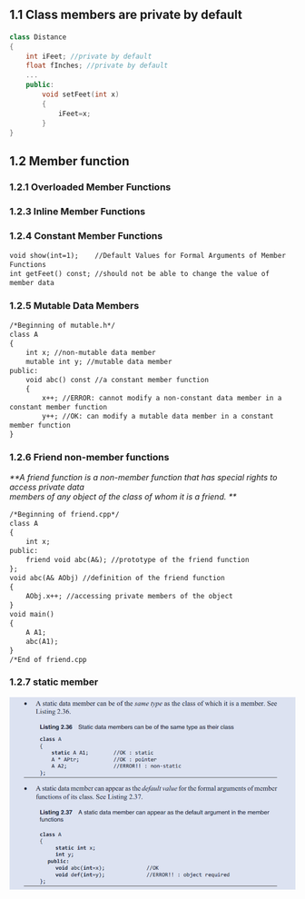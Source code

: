 ## 1.1 Class members are private by default

```cpp
class Distance
{
    int iFeet; //private by default
    float fInches; //private by default
    ...
    public:
        void setFeet(int x)
        {
            iFeet=x;
        }
}
```

## 1.2 Member function

### 1.2.1 Overloaded Member Functions

### 1.2.3 Inline Member Functions

### 1.2.4 Constant Member Functions

```
void show(int=1);    //Default Values for Formal Arguments of Member Functions
int getFeet() const; //should not be able to change the value of member data
```

### 1.2.5 Mutable Data Members

```
/*Beginning of mutable.h*/
class A
{
    int x; //non-mutable data member
    mutable int y; //mutable data member
public:
    void abc() const //a constant member function
    {
        x++; //ERROR: cannot modify a non-constant data member in a constant member function
        y++; //OK: can modify a mutable data member in a constant member function
}
```

### 1.2.6 Friend non-member functions

_**A friend function is a non-member function that has special rights to access private data  
 members of any object of the class of whom it is a friend. **_

```
/*Beginning of friend.cpp*/
class A
{
    int x;
public:
    friend void abc(A&); //prototype of the friend function
};
void abc(A& AObj) //definition of the friend function
{
    AObj.x++; //accessing private members of the object
}
void main()
{
    A A1;
    abc(A1);
}
/*End of friend.cpp
```

### 1.2.7 static member

![](/assets/staticmember.png)




